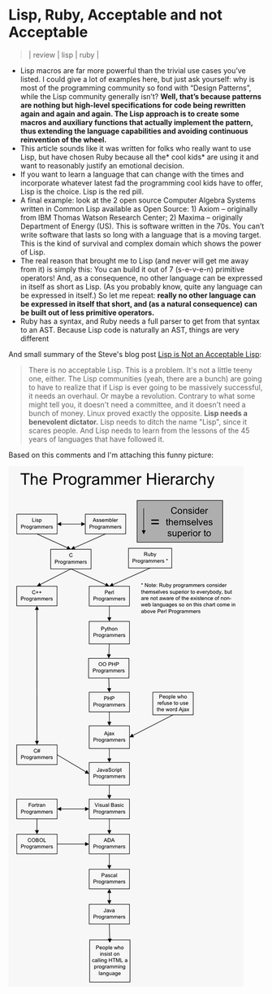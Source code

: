 # Lisp, Ruby, Acceptable and not Acceptable
> | review | lisp | ruby |

* Lisp macros are far more powerful than the trivial use cases you’ve listed. I could give a lot of examples here, but just ask yourself: why is most of the programming community so fond with “Design Patterns”, while the Lisp community generally isn’t? **Well, that’s because patterns are nothing but high-level specifications for code being rewritten again and again and again. The Lisp approach is to create some macros and auxiliary functions that actually implement the pattern, thus extending the language capabilities and avoiding continuous reinvention of the wheel.**
* This article sounds like it was written for folks who really want to use Lisp, but have chosen Ruby because all the* cool kids* are using it and want to reasonably justify an emotional decision.
* If you want to learn a language that can change with the times and incorporate whatever latest fad the programming cool kids have to offer, Lisp is the choice. Lisp is the red pill.
* A final example: look at the 2 open source Computer Algebra Systems written in Common Lisp available as Open Source: 1) Axiom – originally from IBM Thomas Watson Research Center; 2) Maxima – originally Department of Energy (US). This is software written in the 70s. You can’t write software that lasts so long with a language that is a moving target. This is the kind of survival and complex domain which shows the power of Lisp.
* The real reason that brought me to Lisp (and never will get me away from it) is simply this:
 You can build it out of 7 (s-e-v-e-n) primitive operators!
 And, as a consequence, no other language can be expressed in itself as short as Lisp. (As you probably know, quite any language can be expressed in itself.)
 So let me repeat: **really no other language can be expressed in itself that short, and (as a natural consequence) can be built out of less primitive operators.**
* Ruby has a syntax, and Ruby needs a full parser to get from that syntax to an AST. Because Lisp code is naturally an AST, things are very different

And small summary of the Steve's blog post [Lisp is Not an Acceptable Lisp](http://steve-yegge.blogspot.com/2006/04/lisp-is-not-acceptable-lisp.html):

>There is no acceptable Lisp. This is a problem. It's not a little teeny one, either. The Lisp communities (yeah, there are a bunch) are going to have to realize that if Lisp is ever going to be massively successful, it needs an overhaul. Or maybe a revolution. Contrary to what some might tell you, it doesn't need a committee, and it doesn't need a bunch of money. Linux proved exactly the opposite. **Lisp needs a benevolent dictator.** Lisp needs to ditch the name "Lisp", since it scares people. And Lisp needs to learn from the lessons of the 45 years of languages that have followed it.

Based on this comments and I'm attaching this funny picture:

![blog_post_image_inline](2011-01-22-lisp-ruby-acceptable-and-not-acceptable/img1.gif)
